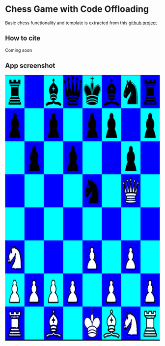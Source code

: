 Chess Game with Code Offloading
============================

Basic chess functionality and template is extracted from this [github project](https://github.com/johngunderman/g_chess)


How to cite
-----------
Coming soon


App screenshot
-------
![alt text](https://raw.githubusercontent.com/huberflores/CodeOffloadingChess/master/chess-with-code-offloading.png "Chess with Computational Offloading")

